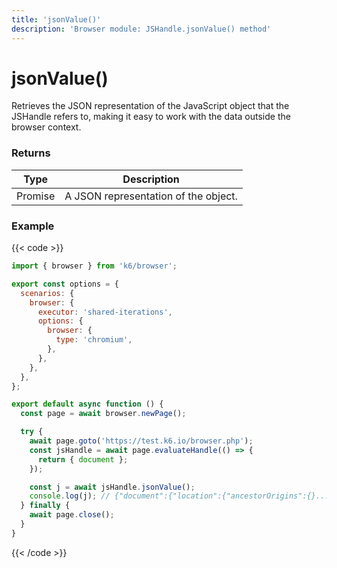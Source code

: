 ```yaml
---
title: 'jsonValue()'
description: 'Browser module: JSHandle.jsonValue() method'
---
```


# jsonValue()

Retrieves the JSON representation of the JavaScript object that the JSHandle refers to, making it easy to work with the data outside the browser context.

### Returns

| Type         | Description                          |
| ------------ | ------------------------------------ |
| Promise<any> | A JSON representation of the object. |

### Example

{{< code >}}

<!-- eslint-skip -->

```javascript
import { browser } from 'k6/browser';

export const options = {
  scenarios: {
    browser: {
      executor: 'shared-iterations',
      options: {
        browser: {
          type: 'chromium',
        },
      },
    },
  },
};

export default async function () {
  const page = await browser.newPage();

  try {
    await page.goto('https://test.k6.io/browser.php');
    const jsHandle = await page.evaluateHandle(() => {
      return { document };
    });

    const j = await jsHandle.jsonValue();
    console.log(j); // {"document":{"location":{"ancestorOrigins":{}...
  } finally {
    await page.close();
  }
}
```

{{< /code >}}
